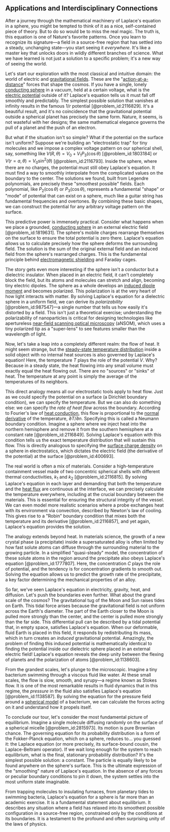 ## Applications and Interdisciplinary Connections

After a journey through the mathematical machinery of Laplace's equation in a sphere, you might be tempted to think of it as a nice, self-contained piece of theory. But to do so would be to miss the real magic. The truth is, this equation is one of Nature's favorite patterns. Once you learn to recognize its signature—a field in a source-free region that has settled into a steady, unchanging state—you start seeing it *everywhere*. It's like a master key that unlocks doors in wildly different branches of science. What we have learned is not just a solution to a specific problem; it's a new way of seeing the world.

Let's start our exploration with the most classical and intuitive domain: the world of electric and [gravitational fields](@article_id:190807). These are the "[action-at-a-distance](@article_id:263708)" forces that shape the cosmos. If you have a single, lonely [conducting sphere](@article_id:266224) in a vacuum, held at a certain voltage, what is the [electric potential](@article_id:267060) outside of it? Laplace's equation tells us it must fall off smoothly and predictably. The simplest possible solution that vanishes at infinity results in the famous $1/r$ potential [@problem_id:2116829]. It's a beautiful result, and it's no coincidence that the gravitational potential outside a spherical planet has precisely the same form. Nature, it seems, is not wasteful with her designs; the same mathematical elegance governs the pull of a planet and the push of an electron.

But what if the situation isn't so simple? What if the potential on the surface isn't uniform? Suppose we're building an "electrostatic trap" for tiny molecules and we impose a complex voltage pattern on our spherical shell, say, something like $V(R, \theta) = V_0 + V_1 P_3(\cos\theta)$ [@problem_id:1803184] or $V(r=a, \theta) = V_0 \sin^2(\theta)$ [@problem_id:2116793]. Inside the sphere, where there are no charges, the potential must still obey Laplace's equation. It must find a way to smoothly interpolate from the complicated values on the boundary to the center. The solutions we found, built from Legendre polynomials, are precisely these "smoothest possible" fields. Each polynomial, like $P_2(\cos \theta)$ or $P_3(\cos \theta)$, represents a fundamental "shape" or "mode" of potential that can exist on a sphere, much like a guitar string has fundamental frequencies and overtones. By combining these basic shapes, we can construct the potential for any arbitrary voltage pattern on the surface.

This predictive power is immensely practical. Consider what happens when we place a grounded, [conducting sphere](@article_id:266224) in an external electric field [@problem_id:1819631]. The sphere's mobile charges rearrange themselves on the surface to ensure the total potential is zero there. Laplace's equation allows us to calculate precisely how the sphere deforms the surrounding field. The solution is the sum of the original external field and an induced field from the sphere's rearranged charges. This is the fundamental principle behind [electromagnetic shielding](@article_id:266667) and Faraday cages.

The story gets even more interesting if the sphere isn't a conductor but a dielectric insulator. When placed in an electric field, it can't completely block the field, but its atoms and molecules can stretch and align, becoming tiny electric dipoles. The sphere as a whole develops an [induced dipole moment](@article_id:261923) and becomes polarized. This polarization is at the very heart of how light interacts with matter. By solving Laplace's equation for a dielectric sphere in a uniform field, we can derive its *polarizability* [@problem_id:987547]—a single number that tells us how easily it's distorted by a field. This isn't just a theoretical exercise; understanding the polarizability of nanoparticles is critical for designing technologies like apertureless [near-field scanning optical microscopy](@article_id:265769) (aNSOM), which uses a tiny polarized tip as a "super-lens" to see features smaller than the wavelength of light.

Now, let's take a leap into a completely different realm: the flow of heat. It might seem strange, but the [steady-state temperature distribution](@article_id:175772) inside a solid object with no internal heat sources is also governed by Laplace's equation! Here, the temperature $T$ plays the role of the potential $V$. Why? Because in a steady state, the heat flowing into any small volume must exactly equal the heat flowing out. There are no "sources" or "sinks" of heat. The temperature at any point is simply the average of the temperatures of its neighbors.

This direct analogy means all our electrostatic tools apply to heat flow. Just as we could specify the potential on a surface (a Dirichlet boundary condition), we can specify the temperature. But we can also do something else: we can specify the *rate of heat flow* across the boundary. According to Fourier's law of [heat conduction](@article_id:143015), this flow is proportional to the [normal derivative](@article_id:169017) of the temperature, $\partial T / \partial n$. Specifying this is called a Neumann boundary condition. Imagine a sphere where we inject heat into the northern hemisphere and remove it from the southern hemisphere at a constant rate [@problem_id:2116849]. Solving Laplace's equation with this condition tells us the exact temperature distribution that will sustain this flow. This is directly analogous to specifying the [surface charge density](@article_id:272199) on a sphere in electrostatics, which dictates the electric field (the derivative of the potential) at the surface [@problem_id:400693].

The real world is often a mix of materials. Consider a high-temperature containment vessel made of two concentric spherical shells with different thermal conductivities, $k_1$ and $k_2$ [@problem_id:2116815]. By solving Laplace's equation in each layer and demanding that both the temperature and the [heat flux](@article_id:137977) are continuous at the interface, we can precisely calculate the temperature everywhere, including at the crucial boundary between the materials. This is essential for ensuring the structural integrity of the vessel. We can even model more realistic scenarios where a probe exchanges heat with its environment via convection, described by Newton's law of cooling. This gives rise to a "Robin" boundary condition that mixes both the temperature and its derivative [@problem_id:2116857], and yet again, Laplace's equation provides the solution.

The analogy extends beyond heat. In materials science, the growth of a new crystal phase (a precipitate) inside a supersaturated alloy is often limited by how fast solute atoms can diffuse through the surrounding material to the growing particle. In a simplified "quasi-steady" model, the concentration of these solute atoms in the region around the precipitate also obeys Laplace's equation [@problem_id:1777807]. Here, the concentration $C$ plays the role of potential, and the tendency is for concentration gradients to smooth out. Solving the equation allows us to predict the growth rate of the precipitate, a key factor determining the mechanical properties of an alloy.

So far, we've seen Laplace's equation in electricity, gravity, heat, and diffusion. Let's push the boundaries even further. What about the grand scale of the cosmos? The gravitational tug of the Moon and Sun raises tides on Earth. This tidal force arises because the gravitational field is not uniform across the Earth's diameter. The part of the Earth closer to the Moon is pulled more strongly than the center, and the center is pulled more strongly than the far side. This differential pull can be described by a tidal potential that, in empty space, satisfies Laplace's equation. When our deformable, fluid Earth is placed in this field, it responds by redistributing its mass, which in turn creates an *induced* gravitational potential. Amazingly, the problem of finding this induced potential is mathematically identical to finding the potential inside our dielectric sphere placed in an external electric field! Laplace's equation reveals the deep unity between the flexing of planets and the polarization of atoms [@problem_id:1138603].

From the grandest scales, let's plunge to the microscopic. Imagine a tiny bacterium swimming through a viscous fluid like water. At these small scales, the flow is slow, smooth, and syrupy—a regime known as Stokes flow. It is one of the most remarkable results in fluid dynamics that in this regime, the *pressure* in the fluid also satisfies Laplace's equation [@problem_id:1138587]. By solving the equation for the pressure field around a [spherical model](@article_id:160894) of a bacterium, we can calculate the forces acting on it and understand how it propels itself.

To conclude our tour, let's consider the most fundamental picture of equilibrium. Imagine a single molecule diffusing randomly on the surface of a spherical micelle [@problem_id:2815973]. Its motion is pure Brownian chance. The governing equation for its probability distribution is a form of the Fokker-Planck equation, which on a sphere, reduces to... you guessed it: the Laplace equation (or more precisely, its surface-bound cousin, the Laplace-Beltrami operator). If we wait long enough for the system to reach equilibrium, what is the final, stationary probability distribution? It's the simplest possible solution: a constant. The particle is equally likely to be found anywhere on the sphere's surface. This is the ultimate expression of the "smoothing" nature of Laplace's equation. In the absence of any forces or peculiar boundary conditions to pin it down, the system settles into the most uniform state imaginable.

From trapping molecules to insulating furnaces, from planetary tides to swimming bacteria, Laplace's equation for a sphere is far more than an academic exercise. It is a fundamental statement about equilibrium. It describes any situation where a field has relaxed into its smoothest possible configuration in a source-free region, constrained only by the conditions at its boundaries. It is a testament to the profound and often surprising unity of the laws of physics.